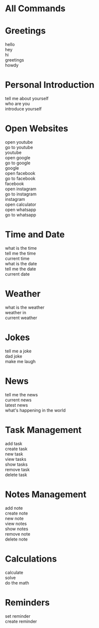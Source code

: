 # All Commands 

# Greetings
hello  
hey  
hi  
greetings  
howdy  

# Personal Introduction
tell me about yourself  
who are you  
introduce yourself  

# Open Websites
open youtube  
go to youtube  
youtube  
open google  
go to google  
google  
open facebook  
go to facebook  
facebook  
open instagram  
go to instagram  
instagram  
open calculator  
open whatsapp  
go to whatsapp  

# Time and Date
what is the time  
tell me the time  
current time  
what is the date  
tell me the date  
current date  

# Weather
what is the weather  
weather in  
current weather  

# Jokes
tell me a joke  
dad joke  
make me laugh  

# News
tell me the news  
current news  
latest news  
what's happening in the world  

# Task Management
add task  
create task  
new task  
view tasks  
show tasks  
remove task  
delete task  

# Notes Management
add note  
create note  
new note  
view notes  
show notes  
remove note  
delete note  

# Calculations
calculate  
solve  
do the math  

# Reminders
set reminder  
create reminder  
